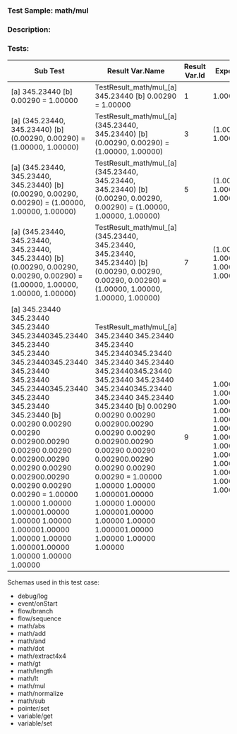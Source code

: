 ### **Test Sample:** math/mul
### **Description:** 

### Tests:
| Sub Test | Result Var.Name | Result Var.Id | Expected Value
| ----------- | ----------- | ----------- |----------- |
| [a] 345.23440 [b] 0.00290 = 1.00000 | TestResult_math/mul_[a] 345.23440 [b] 0.00290 = 1.00000 | 1 | 1.00000
| [a] (345.23440, 345.23440) [b] (0.00290, 0.00290) = (1.00000, 1.00000) | TestResult_math/mul_[a] (345.23440, 345.23440) [b] (0.00290, 0.00290) = (1.00000, 1.00000) | 3 | (1.00000, 1.00000)
| [a] (345.23440, 345.23440, 345.23440) [b] (0.00290, 0.00290, 0.00290) = (1.00000, 1.00000, 1.00000) | TestResult_math/mul_[a] (345.23440, 345.23440, 345.23440) [b] (0.00290, 0.00290, 0.00290) = (1.00000, 1.00000, 1.00000) | 5 | (1.00000, 1.00000, 1.00000)
| [a] (345.23440, 345.23440, 345.23440, 345.23440) [b] (0.00290, 0.00290, 0.00290, 0.00290) = (1.00000, 1.00000, 1.00000, 1.00000) | TestResult_math/mul_[a] (345.23440, 345.23440, 345.23440, 345.23440) [b] (0.00290, 0.00290, 0.00290, 0.00290) = (1.00000, 1.00000, 1.00000, 1.00000) | 7 | (1.00000, 1.00000, 1.00000, 1.00000)
| [a] 345.23440	345.23440	345.23440	345.23440345.23440	345.23440	345.23440	345.23440345.23440	345.23440	345.23440	345.23440345.23440	345.23440	345.23440	345.23440 [b] 0.00290	0.00290	0.00290	0.002900.00290	0.00290	0.00290	0.002900.00290	0.00290	0.00290	0.002900.00290	0.00290	0.00290	0.00290 = 1.00000	1.00000	1.00000	1.000001.00000	1.00000	1.00000	1.000001.00000	1.00000	1.00000	1.000001.00000	1.00000	1.00000	1.00000 | TestResult_math/mul_[a] 345.23440	345.23440	345.23440	345.23440345.23440	345.23440	345.23440	345.23440345.23440	345.23440	345.23440	345.23440345.23440	345.23440	345.23440	345.23440 [b] 0.00290	0.00290	0.00290	0.002900.00290	0.00290	0.00290	0.002900.00290	0.00290	0.00290	0.002900.00290	0.00290	0.00290	0.00290 = 1.00000	1.00000	1.00000	1.000001.00000	1.00000	1.00000	1.000001.00000	1.00000	1.00000	1.000001.00000	1.00000	1.00000	1.00000 | 9 | 1.00000	1.00000	1.00000	1.000001.00000	1.00000	1.00000	1.000001.00000	1.00000	1.00000	1.000001.00000	1.00000	1.00000	1.00000

Schemas used in this test case:
- debug/log
- event/onStart
- flow/branch
- flow/sequence
- math/abs
- math/add
- math/and
- math/dot
- math/extract4x4
- math/gt
- math/length
- math/lt
- math/mul
- math/normalize
- math/sub
- pointer/set
- variable/get
- variable/set
